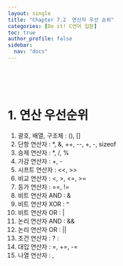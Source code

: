 ```yaml
---
layout: single
title: "Chapter 7.2  연산자 우선 순위"
categories: [Do it! C언어 입문]
toc: true
author_profile: false
sidebar:
  nav: "docs"
---
```

<br><br><br>

# 1. 연산 우선순위
1. 괄호, 배열, 구조체 : (), [] <br>
2. 단항 연산자 : *, &, ++, --, +, -, sizeof <br>
3. 승제 연산자 : *, /, % <br>
4. 가감 연산자 : +, - <br>
5. 시프트 연산자 : <<, >> <br>
6. 비교 연산자 : <, >, <=, >= <br>
7. 등가 연산자 : ==, != <br>
8. 비트 연산자 AND : & <br>
9. 비트 연산자 XOR : ^ <br>
10. 비트 연산자 OR : | <br>
11. 논리 연산자 AND : && <br>
12. 논리 연산자 OR : || <br>
13. 조건 연산자 : ? : <br>
14. 대입 연산자 : =, +=, -= <br>
15. 나열 연산자 : ,
